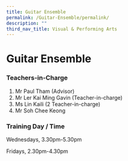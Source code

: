 ```yaml
---
title: Guitar Ensemble
permalink: /Guitar-Ensemble/permalink/
description: ""
third_nav_title: Visual & Performing Arts
---
```


Guitar Ensemble
===============

### Teachers-in-Charge
1. Mr Paul Tham (Advisor)
2. Mr Ler Kai Ming Gavin (Teacher-in-charge)
3. Ms Lin Kaili (2 Teacher-in-charge)
4. Mr Soh Chee Keong

### Training Day / Time 
Wednesdays, 3.30pm-5.30pm

Fridays, 2.30pm-4.30pm